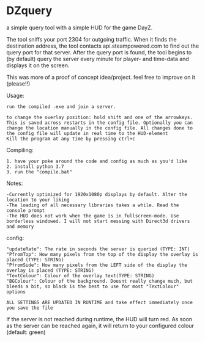 # DZquery
a simple query tool with a simple HUD for the game DayZ.

The tool sniffs your port 2304 for outgoing traffic. When it finds the destination address, the tool contacts api.steampowered.com to find out the query port for that server. After the query port is found, the tool begins to (by default) query the server every minute for player- and time-data and displays it on the screen. 

   This was more of a proof of concept idea/project. feel free to improve on it (please!!)

Usage:

    run the compiled .exe and join a server.
    
    to change the overlay position: hold shift and one of the arrowkeys. This is saved across restarts in the config file. Optionally you can change the location manually in the config file. All changes done to the config file will update in real time to the HUD-element
    Kill the program at any time by pressing ctrl+c

Compiling:

    1. have your poke around the code and config as much as you'd like
    2. install python 3.7
    3. run the "compile.bat" 

Notes:

    -Currently optimized for 1920x1080p displays by default. Alter the location to your liking
    -The loading of all necessary libraries takes a while. Read the console prompt
    -The HUD does not work when the game is in fullscreen-mode. Use borderless windowed. I will not start messing with Direct3d drivers and memory

config:
   
   
    "updateRate": The rate in seconds the server is queried (TYPE: INT)
    "PfromTop": How many pixels from the top of the display the overlay is placed (TYPE: STRING)
    "PfromSide": How many pixels from the LEFT side of the display the overlay is placed (TYPE: STRING)
    "TextColour": Colour of the overlay text(TYPE: STRING)
    "BGColour": Colour of the background. Doesnt really change much, but bleeds a bit, so black is the best to use for most "TextColour" options
    
    ALL SETTINGS ARE UPDATED IN RUNTIME and take effect immediately once you save the file
    
    
If the server is not reached during runtime, the HUD will turn red. As soon as the server can be reached again, it will return to your configured colour (default: green)

